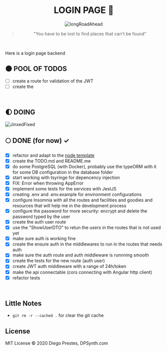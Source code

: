 <div align="center">

# LOGIN PAGE :milky_way:

<img alt="longRoadAhead" src="https://thumbs.gfycat.com/CanineSameEwe-small.gif" />
<blockquote >"You have to be lost to find places that can't be found"</blockquote>
</br>
</div>

Here is a login page backend

## :new_moon: POOL OF TODOS

* [ ] create a route for validation of the JWT
* [ ] create the 

</br>

## :first_quarter_moon: DOING

<img alt="JinxedFixed" src="./git_assets/jinxfix.gif" />

</br>

## :full_moon: DONE (for now) ✓

* [x] refactor and adapt to the [node template](https://github.com/DiegoPrestesGit/node-typescript)
* [x] create the TODO.md and README.me
* [x] do some PostgreSQL (with Docker), probably use the typeORM with it for some DB configuration in the database folder
* [x] start working with tsyringe for depencency injection
* [x] FIX: Error when throwing AppError
* [x] implement some tests for the services with JestJS
* [x] creating .env and .env.example for environment configurations
* [x] configure Insomnia with all the routes and facilities and goodies and resources that will help me in the development process
* [x] configure the password for more security: encrypt and delete the password typed by the user
* [x] create the auth user route
* [x] use the "ShowUserDTO" to retun the users in the routes that is not used yet
* [x] make sure auth is working fine
* [x] create the ensure auth in the middlewares to run in the routes that needs auth
* [x] make sure the auth route and auth middleware is runnning smooth
* [x] create the tests for the new route (auth user)
* [x] create JWT auth middleware with a range of 24h/token
* [x] make the api connectable (cors connecting with Angular http client)
* [x] refactor tests

</br>

## Little Notes

* ``git rm -r --cached .`` for clear the git cache

## License

MIT License © 2020 Diego Prestes, DPSynth.com
